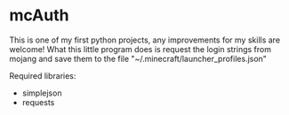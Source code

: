 mcAuth
======
This is one of my first python projects, any improvements for my skills are welcome!
What this little program does is request the login strings from mojang and save them to the file "~/.minecraft/launcher_profiles.json"

Required libraries:
- simplejson
- requests
